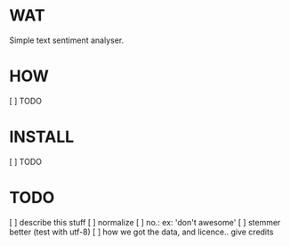 # WAT
Simple text sentiment analyser.

# HOW
[ ] TODO

# INSTALL
[ ] TODO

# TODO
[ ] describe this stuff
[ ] normalize
[ ] no.: ex: 'don't awesome'
[ ] stemmer better (test with utf-8)
[ ] how we got the data, and licence.. give credits
